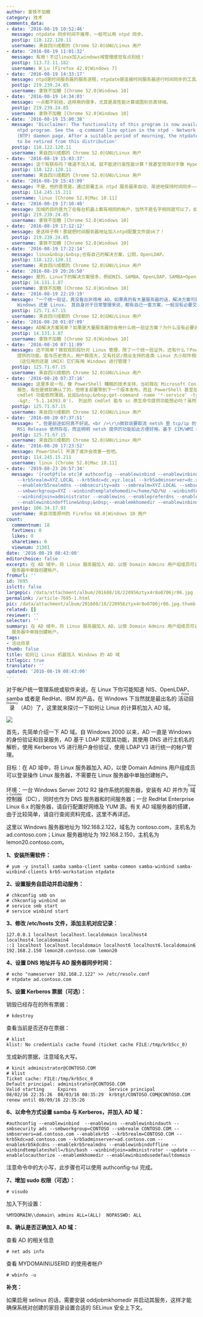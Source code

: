 ```yaml
---
author: 拿铁不加糖
category: 技术
comments_data:
- date: '2016-08-19 10:52:46'
  message: ntpdate 同步时间不推荐，一般可以用 ntpd 同步。
  postip: 118.122.120.11
  username: 来自四川成都的 Chrome 52.0|GNU/Linux 用户
- date: '2016-08-19 11:01:32'
  message: 有用！不过linux加入windows域管理感觉有点别扭！
  postip: 113.72.11.182
  username: W_Lu [Firefox 42.0|Windows 7]
- date: '2016-08-19 14:33:17'
  message: ntpd是时间服务器的服务进程，ntpdate是连接时间服务器进行时间同步的工具。
  postip: 219.239.24.85
  username: 拿铁不加糖 [Chrome 52.0|Windows 10]
- date: '2016-08-19 14:34:03'
  message: 一点都不别扭，这样用的很多，尤其是高性能计算或图形仿真领域。
  postip: 219.239.24.85
  username: 拿铁不加糖 [Chrome 52.0|Windows 10]
- date: '2016-08-19 15:00:38'
  message: 'Disclaimer: The functionality of this program is now available in the
    ntpd program. See the -q command line option in the ntpd - Network Time Protocol
    (NTP) daemon page. After a suitable period of mourning, the ntpdate program is
    to be retired from this distribution'
  postip: 118.122.120.11
  username: 来自四川成都的 Chrome 52.0|GNU/Linux 用户
- date: '2016-08-19 15:03:37'
  message: 这个有联系吗？难道不加入域，就不能进行高性能计算？我甚至觉得对于像 Hyper-V 群集或者其他需要统一管理的 Windows 主机来说，有条件的话，单独加入到一个专门的域中，与公司域独立开，以免错误的配置，导致业务停滞。
  postip: 118.122.120.11
  username: 来自四川成都的 Chrome 52.0|GNU/Linux 用户
- date: '2016-08-19 15:43:09'
  message: 不是，他的意思是，通过部署主从 ntpd 服务器来自动、渐进地保持时间同步——这比用ntpdate 定时执行要好，会避免时间跳跃。
  postip: 114.245.15.211
  username: linux [Chrome 52.0|Mac 10.11]
- date: '2016-08-19 17:10:40'
  message: 加域的目的是为了在每台机器上都有相同的帐户，当然不是名字相同就可以了。如果你是10台以内的机器集群但是你超过这个数量的机器，你手动去维护每台机器的帐户和密码，你就知道有多麻烦了！
  postip: 219.239.24.85
  username: 拿铁不加糖 [Chrome 52.0|Windows 10]
- date: '2016-08-19 17:12:12'
  message: 是这样子啊！那就把时间服务器地址加入ntpd配置文件就ok了！
  postip: 219.239.24.85
  username: 拿铁不加糖 [Chrome 52.0|Windows 10]
- date: '2016-08-19 17:22:14'
  message: linux&nbsp;&nbsp;也有自己的解决方案，公钥，OpenLDAP。
  postip: 118.122.120.11
  username: 来自四川成都的 Chrome 52.0|GNU/Linux 用户
- date: '2016-08-19 20:26:50'
  message: 是的，Linux下的解决方案很多，例如NIS、SAMBA、OpenLDAP、SAMBA+OpenLDAP等的，如果是网络环境中有大量的Windows和Linux服务器，使用AD域是最合适的，因为方便简单强大。
  postip: 14.131.1.87
  username: 拿铁不加糖 [Chrome 52.0|Windows 10]
- date: '2016-08-19 22:19:19'
  message: "一个统一验证，真没看出非得用 AD。如果真的有大量服务器的话，解决方案可就不是这么简单。<br />\r\n<br />\r\n最后无论对于
    Windows 还是 Linux， 其自身对于日常管理来说，都有自己一套方案，一般没有必要交叉进行管理。"
  postip: 125.71.67.15
  username: 来自四川成都的 Chrome 52.0|GNU/Linux 用户
- date: '2016-08-20 01:07:09'
  message: AD解决方案简单？如果是大量服务器你会用什么统一验证方案？为什么没有必要进行交叉管理？
  postip: 14.131.1.87
  username: 拿铁不加糖 [Chrome 52.0|Windows 10]
- date: '2016-08-20 07:11:09'
  message: 还不简单？微软现阶段针对 Linux 管理，除了一个统一验证外，还有什么？PowerShell（我知道它已经开源了） 基于 CIM 的 cmdlet
    提供的功能，能与历史悠久，用户群庞大，又有社区/商业支持的各类 Linux 大小软件相抗衡？大量的 Linux 主机管理完全可以自成一体，难道 Amazon，Google，Apple
    （这位用的还是 UNIX）它们有用 Windows 进行管理？
  postip: 125.71.67.15
  username: 来自四川成都的 Chrome 52.0|GNU/Linux 用户
- date: '2016-08-20 07:37:16'
  message: 这里多说一句，像 PowerShell 糟糕的技术支持，当初我在 Microsoft Connect 看到关于 PowerShell 的 bug
    报告，有些是微软确认了的，但修复却要等到下一个版本发布。而且 PowerShell 甚至在 TechNet 中文（我说的是面向中国内地的，不是页面语言本地化）技术论坛上没有一个专门的板块。当然，有也说明不了什么。还有某些与基础系统功能相关的
    cmdlet 功能依然薄弱，比如&nbsp;&nbsp;get-command -name '*-service' -type cmdlet (版本 $host.version.tostring()
    -&gt; '5.1.14393.0')， 列出的 cmdlet 能与 sc 原生命令提供功能想必吗？虽然现在也开源
  postip: 125.71.67.15
  username: 来自四川成都的 Chrome 52.0|GNU/Linux 用户
- date: '2016-08-20 07:37:51'
  message: "，但是前途如何真不好说。<br />\r\n微软说要取消 netsh 里 tcp/ip 的部分，结果到 Windows 10 Client
    RS1 Release 依然存在，而且明明 netsh 提供的功能如此方便好用。基于 CIM/WMI 的 wmic 也是这样，到现在还顽强的存在着。"
  postip: 125.71.67.15
  username: 来自四川成都的 Chrome 52.0|GNU/Linux 用户
- date: '2016-08-20 17:23:52'
  message: PowerShell 开源了或许会改善一些吧。
  postip: 114.245.15.211
  username: linux [Chrome 52.0|Mac 10.11]
- date: '2019-08-23 20:57:34'
  message: '[root@file etc]# authconfig --enablewinbind --enablewinbindauth --enablekrb5
    --krb5realm=XYZ.LOCAL --krb5kdc=dc.xyz.local --krb5adminserver=dc.xyz.local --disablekrb5realmdns
    --enablekrb5realmdns --smbsecurity=ads --smbrealm=XYZ.LOCAL --smbservers=dc.xyz.local
    --smbworkgroup=XYZ --winbindtemplatehomedir=/home/%D/%U --winbindtemplateshell=/bin/false
    --winbindjoin=administrator --enablewins --enablepreferdns --enablelocauthorize
    --enablewinbindoffline&nbsp;&nbsp;--enablemkhomedir --enablewinbindusedefaultdo'
  postip: 106.34.17.93
  username: 来自河南郑州的 Firefox 68.0|Windows 10 用户
count:
  commentnum: 18
  favtimes: 0
  likes: 0
  sharetimes: 0
  viewnum: 31381
date: '2016-08-19 08:43:00'
editorchoice: false
excerpt: 在 AD 域中，将 Linux 服务器加入 AD，以使 Domain Admins 用户组成员可以登录操作 Linux 服务器，不需要在 Linux
  服务器中单独创建帐户。
fromurl: ''
id: 7695
islctt: false
largepic: /data/attachment/album/201608/18/220956ztyx4r8o0706jr06.jpg
permalink: /article-7695-1.html
pic: /data/attachment/album/201608/18/220956ztyx4r8o0706jr06.jpg.thumb.jpg
related: []
reviewer: ''
selector: ''
summary: 在 AD 域中，将 Linux 服务器加入 AD，以使 Domain Admins 用户组成员可以登录操作 Linux 服务器，不需要在 Linux
  服务器中单独创建帐户。
tags:
- 活动目录
thumb: false
title: 如何让 Linux 机器加入 Windows 的 AD 域
titlepic: true
translator: ''
updated: '2016-08-19 08:43:00'
---
```


对于帐户统一管理系统或软件来说，在 Linux 下你可能知道 NIS、OpenLDAP、samba 或者是 RedHat、IBM 的产品，在 Windows 下当然就是最出名的<ruby> 活动目录 <rp>  （ </rp> <rt>  Active Directory </rt> <rp>  ） </rp></ruby>（AD）了，这里就来探讨一下如何让 Linux 的计算机加入 AD 域。


![](/data/attachment/album/201608/18/220956ztyx4r8o0706jr06.jpg)


首先，先简单介绍一下 AD 域。自 Windows 2000 以来，AD 一直是 Windows 的身份验证和目录服务，AD 基于 LDAP 实现其功能，其使用 DNS 进行主机名的解析，使用 Kerberos V5 进行用户身份验证，使用 LDAP V3 进行统一的帐户管理。


目标：在 AD 域中，将 Linux 服务器加入 AD，以使 Domain Admins 用户组成员可以登录操作 Linux 服务器，不需要在 Linux 服务器中单独创建帐户。


环境：一台 Windows Server 2012 R2 操作系统的服务器，安装有 AD 并作为<ruby> 域控制器 <rp>  （ </rp> <rt>  Domain Controller </rt> <rp>  ） </rp></ruby>（DC），同时也作为 DNS 服务器和时间服务器；一台 RedHat Enterprise Linux 6.x 的服务器，请自行配置好网络及 YUM 源。有关 AD 域服务器的搭建，由于比较简单，请自行查阅资料完成，这里不再详述。


这里以 Windows 服务器地址为 192.168.2.122，域名为 contoso.com，主机名为 ad.contoso.com；Linux 服务器地址为 192.168.2.150，主机名为 lemon20.contoso.com。


**1、安装所需软件：**



```
# yum -y install samba samba-client samba-common samba-winbind samba-winbind-clients krb5-workstation ntpdate
```

**2、设置服务自启动并启动服务：**



```
# chkconfig smb on
# chkconfig winbind on
# service smb start
# service winbind start
```

**3、修改 /etc/hosts 文件，添加主机对应记录：**



```
127.0.0.1 localhost localhost.localdomain localhost4 localhost4.localdomain4
::1 localhost localhost.localdomain localhost6 localhost6.localdomain6
192.168.2.150 lemon20.contoso.com lemon20
```

**4、设置 DNS 地址并与 AD 服务器同步时间：**



```
# echo "nameserver 192.168.2.122" >> /etc/resolv.conf
# ntpdate ad.contoso.com
```

**5、设置 Kerberos 票据（可选）：**


销毁已经存在的所有票据：



```
# kdestroy
```

查看当前是否还存在票据：



```
# klist                           
klist: No credentials cache found (ticket cache FILE:/tmp/krb5cc_0)  

```

生成新的票据，注意域名大写。



```
# kinit administrator@CONTOSO.COM
# klist
Ticket cache: FILE:/tmp/krb5cc_0
Default principal: administrator@CONTOSO.COM
Valid starting     Expires            Service principal
08/02/16 22:35:26  08/03/16 08:35:29  krbtgt/CONTOSO.COM@CONTOSO.COM
renew until 08/09/16 22:35:26
```

**6、以命令方式设置 samba 与 Kerberos，并加入 AD 域：**



```
#authconfig --enablewinbind  --enablewins --enablewinbindauth --smbsecurity ads --smbworkgroup=CONTOSO --smbrealm CONTOSO.COM --smbservers=ad.contoso.com --enablekrb5 --krb5realm=CONTOSO.COM --krb5kdc=ad.contoso.com --krb5adminserver=ad.contoso.com --enablekrb5kdcdns --enablekrb5realmdns --enablewinbindoffline --winbindtemplateshell=/bin/bash --winbindjoin=administrator --update --enablelocauthorize --enablemkhomedir --enablewinbindusedefaultdomain
```

注意命令中的大小写，此步骤也可以使用 authconfig-tui 完成。


**7、增加 sudo 权限（可选）：**



```
# visudo
```

加入下列设置：



```
%MYDOMAIN\\domain\ admins ALL=(ALL)  NOPASSWD: ALL
```

**8、确认是否正确加入 AD 域：**


查看 AD 的相关信息



```
# net ads info  

```

查看 MYDOMAIN\USERID 的使用者帐户



```
# wbinfo -u 
```

**补充：**


如果启用 selinux 的话，需要安装 oddjobmkhomedir 并启动其服务，这样才能确保系统对创建的家目录设置合适的 SELinux 安全上下文。